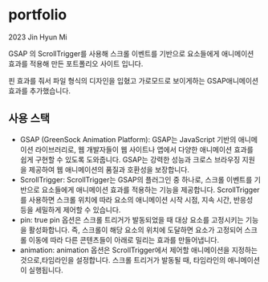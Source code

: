 # portfolio
2023 Jin Hyun Mi

GSAP 의  ScrollTrigger를 사용해
스크롤 이벤트를 기반으로 요소들에게 애니메이션 효과를 적용해 만든 포트폴리오 사이트 입니다.

핀 효과를 줘서 파일 형식의 디자인을 입혔고
가로모드로 보이게하는 GSAP애니메이션 효과를 추가했습니다.


## 사용 스택
<ul>
    <li>GSAP (GreenSock Animation Platform):
GSAP는 JavaScript 기반의 애니메이션 라이브러리로, 웹 개발자들이 웹 사이트나 앱에서 다양한 애니메이션 효과를 쉽게 구현할 수 있도록 도와줍니다. GSAP는 강력한 성능과 크로스 브라우징 지원을 제공하여 웹 애니메이션의 품질과 호환성을 보장합니다.</li>
    <li>ScrollTrigger:
ScrollTrigger는 GSAP의 플러그인 중 하나로, 스크롤 이벤트를 기반으로 요소들에게 애니메이션 효과를 적용하는 기능을 제공합니다. ScrollTrigger를 사용하면 스크롤 위치에 따라 요소의 애니메이션 시작 시점, 지속 시간, 반응성 등을 세밀하게 제어할 수 있습니다.</li>
    <li>pin: true
pin 옵션은 스크롤 트리거가 발동되었을 때 대상 요소를 고정시키는 기능을 활성화합니다. 즉, 스크롤이 해당 요소의 위치에 도달하면 요소가 고정되어 스크롤 이동에 따라 다른 콘텐츠들이 아래로 밀리는 효과를 만들어냅니다.</li>
    <li>animation:
animation 옵션은 ScrollTrigger에서 제어할 애니메이션을 지정하는 것으로,타임라인을 설정합니다. 스크롤 트리거가 발동될 때, 타임라인의 애니메이션이 실행됩니다.</li>
</ul>